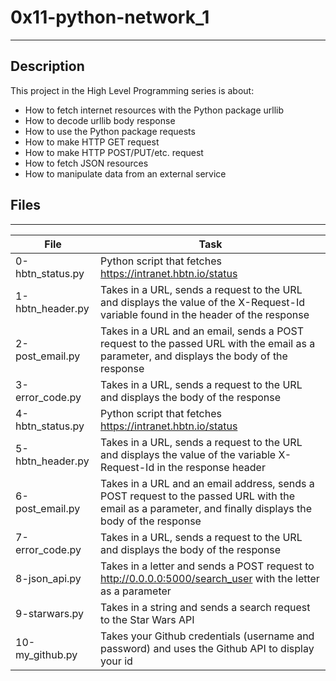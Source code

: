 #  0x11-python-network_1
---

## Description
This project in the High Level Programming series is about:
* How to fetch internet resources with the Python package urllib
* How to decode urllib body response
* How to use the Python package requests
* How to make HTTP GET request
* How to make HTTP POST/PUT/etc. request
* How to fetch JSON resources
* How to manipulate data from an external service

## Files
---
File|Task
---|---
0-hbtn_status.py | Python script that fetches https://intranet.hbtn.io/status
1-hbtn_header.py | Takes in a URL, sends a request to the URL and displays the value of the X-Request-Id variable found in the header of the response
2-post_email.py | Takes in a URL and an email, sends a POST request to the passed URL with the email as a parameter, and displays the body of the response 
3-error_code.py | Takes in a URL, sends a request to the URL and displays the body of the response 
4-hbtn_status.py | Python script that fetches https://intranet.hbtn.io/status
5-hbtn_header.py | Takes in a URL, sends a request to the URL and displays the value of the variable X-Request-Id in the response header
6-post_email.py | Takes in a URL and an email address, sends a POST request to the passed URL with the email as a parameter, and finally displays the body of the response
7-error_code.py | Takes in a URL, sends a request to the URL and displays the body of the response
8-json_api.py | Takes in a letter and sends a POST request to http://0.0.0.0:5000/search_user with the letter as a parameter
9-starwars.py | Takes in a string and sends a search request to the Star Wars API
10-my_github.py | Takes your Github credentials (username and password) and uses the Github API to display your id
